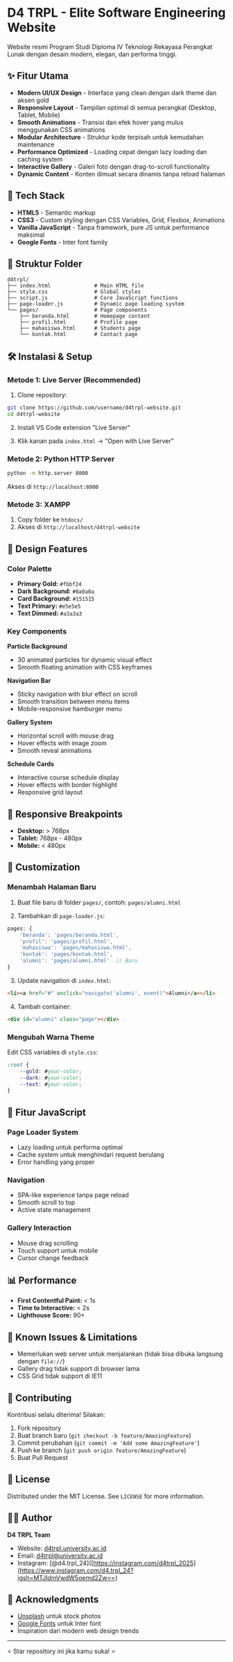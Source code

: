 # D4 TRPL - Elite Software Engineering Website

Website resmi Program Studi Diploma IV Teknologi Rekayasa Perangkat Lunak dengan desain modern, elegan, dan performa tinggi.

## ✨ Fitur Utama

- **Modern UI/UX Design** - Interface yang clean dengan dark theme dan aksen gold
- **Responsive Layout** - Tampilan optimal di semua perangkat (Desktop, Tablet, Mobile)
- **Smooth Animations** - Transisi dan efek hover yang mulus menggunakan CSS animations
- **Modular Architecture** - Struktur kode terpisah untuk kemudahan maintenance
- **Performance Optimized** - Loading cepat dengan lazy loading dan caching system
- **Interactive Gallery** - Galeri foto dengan drag-to-scroll functionality
- **Dynamic Content** - Konten dimuat secara dinamis tanpa reload halaman

## 🚀 Tech Stack

- **HTML5** - Semantic markup
- **CSS3** - Custom styling dengan CSS Variables, Grid, Flexbox, Animations
- **Vanilla JavaScript** - Tanpa framework, pure JS untuk performance maksimal
- **Google Fonts** - Inter font family

## 📂 Struktur Folder

```
d4trpl/
├── index.html              # Main HTML file
├── style.css               # Global styles
├── script.js               # Core JavaScript functions
├── page-loader.js          # Dynamic page loading system
└── pages/                  # Page components
    ├── beranda.html        # Homepage content
    ├── profil.html         # Profile page
    ├── mahasiswa.html      # Students page
    └── kontak.html         # Contact page
```

## 🛠️ Instalasi & Setup

### Metode 1: Live Server (Recommended)

1. Clone repository:
```bash
git clone https://github.com/username/d4trpl-website.git
cd d4trpl-website
```

2. Install VS Code extension "Live Server"

3. Klik kanan pada `index.html` → "Open with Live Server"

### Metode 2: Python HTTP Server

```bash
python -m http.server 8000
```
Akses di `http://localhost:8000`

### Metode 3: XAMPP

1. Copy folder ke `htdocs/`
2. Akses di `http://localhost/d4trpl-website`

## 🎨 Design Features

### Color Palette
- **Primary Gold:** `#fbbf24`
- **Dark Background:** `#0a0a0a`
- **Card Background:** `#151515`
- **Text Primary:** `#e5e5e5`
- **Text Dimmed:** `#a3a3a3`

### Key Components

**Particle Background**
- 30 animated particles for dynamic visual effect
- Smooth floating animation with CSS keyframes

**Navigation Bar**
- Sticky navigation with blur effect on scroll
- Smooth transition between menu items
- Mobile-responsive hamburger menu

**Gallery System**
- Horizontal scroll with mouse drag
- Hover effects with image zoom
- Smooth reveal animations

**Schedule Cards**
- Interactive course schedule display
- Hover effects with border highlight
- Responsive grid layout

## 📱 Responsive Breakpoints

- **Desktop:** > 768px
- **Tablet:** 768px - 480px
- **Mobile:** < 480px

## 🔧 Customization

### Menambah Halaman Baru

1. Buat file baru di folder `pages/`, contoh: `pages/alumni.html`

2. Tambahkan di `page-loader.js`:
```javascript
pages: {
    'beranda': 'pages/beranda.html',
    'profil': 'pages/profil.html',
    'mahasiswa': 'pages/mahasiswa.html',
    'kontak': 'pages/kontak.html',
    'alumni': 'pages/alumni.html'  // Baru
}
```

3. Update navigation di `index.html`:
```html
<li><a href="#" onclick="navigate('alumni', event)">Alumni</a></li>
```

4. Tambah container:
```html
<div id="alumni" class="page"></div>
```

### Mengubah Warna Theme

Edit CSS variables di `style.css`:
```css
:root {
    --gold: #your-color;
    --dark: #your-color;
    --text: #your-color;
}
```

## 🌟 Fitur JavaScript

### Page Loader System
- Lazy loading untuk performa optimal
- Cache system untuk menghindari request berulang
- Error handling yang proper

### Navigation
- SPA-like experience tanpa page reload
- Smooth scroll to top
- Active state management

### Gallery Interaction
- Mouse drag scrolling
- Touch support untuk mobile
- Cursor change feedback

## 📊 Performance

- **First Contentful Paint:** < 1s
- **Time to Interactive:** < 2s
- **Lighthouse Score:** 90+

## 🐛 Known Issues & Limitations

- Memerlukan web server untuk menjalankan (tidak bisa dibuka langsung dengan `file://`)
- Gallery drag tidak support di browser lama
- CSS Grid tidak support di IE11

## 🤝 Contributing

Kontribusi selalu diterima! Silakan:

1. Fork repository
2. Buat branch baru (`git checkout -b feature/AmazingFeature`)
3. Commit perubahan (`git commit -m 'Add some AmazingFeature'`)
4. Push ke branch (`git push origin feature/AmazingFeature`)
5. Buat Pull Request

## 📝 License

Distributed under the MIT License. See `LICENSE` for more information.

## 👨‍💻 Author

**D4 TRPL Team**
- Website: [d4trpl.university.ac.id]([https://d4trpl.university.ac.id](https://michaelhutajulu.github.io/D4TRPL/))
- Email: d4trpl@university.ac.id
- Instagram: [@d4.trpl_24]([https://instagram.com/d4trpl_2025](https://www.instagram.com/d4.trpl_24?igsh=MTJldmVwdW5oemd2Zw==)

## 🙏 Acknowledgments

- [Unsplash](https://unsplash.com) untuk stock photos
- [Google Fonts](https://fonts.google.com) untuk Inter font
- Inspiration dari modern web design trends

---

⭐ Star repository ini jika kamu suka! ⭐
